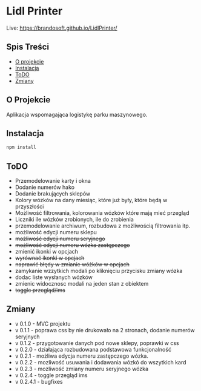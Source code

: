 


# Lidl Printer

Live: https://brandosoft.github.io/LidlPrinter/

## Spis Treści

- [O projekcie](#o-projekcie)
- [Instalacja](#instalacja)
- [ToDO](#todo)
- [Zmiany](#zmiany)

## O Projekcie

Aplikacja wspomagająca logistykę parku maszynowego.

## Instalacja


```bash
npm install
```
## ToDO

- Przemodelowanie karty i okna
- Dodanie numerów hako
- Dodanie brakujących sklepów
- Kolory wózków na dany miesiąc, które już były, które będą w przyszłości
- Możliwość filtrowania, kolorowania wózków które mają mieć przegląd
- Liczniki ile wózków zrobionych, ile do zrobienia
- przemodelowanie archiwum, rozbudowa z możliwością filtrowania itp.
- możliwość edycji numeru sklepu
- ~~możliwość edycji numeru seryjnego~~
- ~~możliwość edycji numeru wózka zastępczego~~
- zmienić ikonki w opcjach
- ~~wyrównać ikonki w opcjach~~
- ~~naprawić błędy w zmianie wóżków w opcjach~~
- zamykanie wzzytkich modali po kliknięciu przycisku zmiany wózka
- dodac liste wysłanych wózków
- zmienic widocznosc modali na jeden stan z obiektem
- ~~toggle przegląd/ims~~


## Zmiany

- v 0.1.0 - MVC projektu
- v 0.1.1 - poprawa css by nie drukowało na 2 stronach, dodanie numerów seryjnych
- v 0.1.2 - przygotowanie danych pod nowe sklepy, poprawki w css
- v 0.2.0 - działająca rozbudowana podstawowa funkcjonalność
- v 0.2.1 - możliwa edycja numeru zastępczego wózka.
- v 0.2.2 - mozliwość usuwania i dodawania wózkó do wszytkich kard
- v 0.2.3 - mozliwość zmiany numeru seryjnego wózka
- v 0.2.4 - toggle przegląd ims
- v 0.2.4.1 - bugfixes